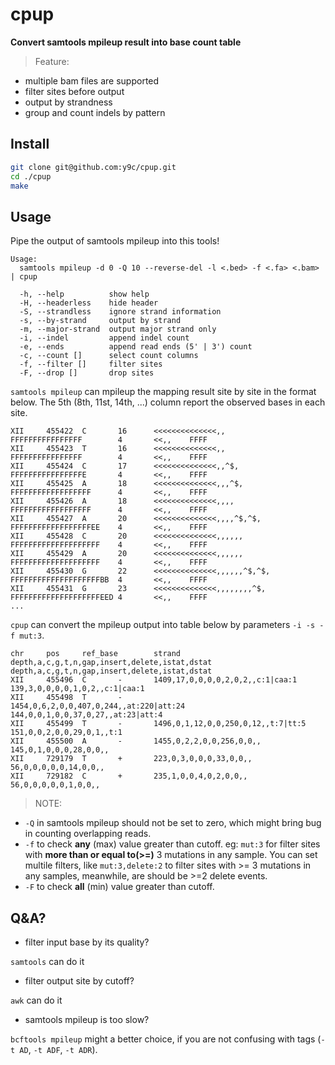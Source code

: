 # cpup

**Convert samtools mpileup result into base count table**

> Feature:

- multiple bam files are supported
- filter sites before output
- output by strandness
- group and count indels by pattern

## Install

```bash
git clone git@github.com:y9c/cpup.git
cd ./cpup
make
```

## Usage

Pipe the output of samtools mpileup into this tools!

```
Usage:
  samtools mpileup -d 0 -Q 10 --reverse-del -l <.bed> -f <.fa> <.bam> | cpup

  -h, --help          show help
  -H, --headerless    hide header
  -S, --strandless    ignore strand information
  -s, --by-strand     output by strand
  -m, --major-strand  output major strand only
  -i, --indel         append indel count
  -e, --ends          append read ends (5' | 3') count
  -c, --count []      select count columns
  -f, --filter []     filter sites
  -F, --drop []       drop sites

```

`samtools mpileup` can mpileup the mapping result site by site in the format
below. The 5th (8th, 11st, 14th, ...) column report the observed bases in each site.

```
XII     455422  C       16      <<<<<<<<<<<<<<,,        FFFFFFFFFFFFFFFF        4       <<,,    FFFF
XII     455423  T       16      <<<<<<<<<<<<<<,,        FFFFFFFFFFFFFFFF        4       <<,,    FFFF
XII     455424  C       17      <<<<<<<<<<<<<<,,^$,     FFFFFFFFFFFFFFFFE       4       <<,,    FFFF
XII     455425  A       18      <<<<<<<<<<<<<<,,,^$,    FFFFFFFFFFFFFFFFFF      4       <<,,    FFFF
XII     455426  A       18      <<<<<<<<<<<<<<,,,,      FFFFFFFFFFFFFFFFFF      4       <<,,    FFFF
XII     455427  A       20      <<<<<<<<<<<<<<,,,,^$,^$,        FFFFFFFFFFFFFFFFFFEE    4       <<,,    FFFF
XII     455428  C       20      <<<<<<<<<<<<<<,,,,,,    FFFFFFFFFFFFFFFFFFFF    4       <<,,    FFFF
XII     455429  A       20      <<<<<<<<<<<<<<,,,,,,    FFFFFFFFFFFFFFFFFFFF    4       <<,,    FFFF
XII     455430  G       22      <<<<<<<<<<<<<<,,,,,,^$,^$,      FFFFFFFFFFFFFFFFFFFFBB  4       <<,,    FFFF
XII     455431  G       23      <<<<<<<<<<<<<<,,,,,,,,^$,       FFFFFFFFFFFFFFFFFFFFEED 4       <<,,    FFFF
...
```

`cpup` can convert the mpileup output into table below by parameters `-i -s -f mut:3`.

```
chr     pos     ref_base        strand  depth,a,c,g,t,n,gap,insert,delete,istat,dstat           depth,a,c,g,t,n,gap,insert,delete,istat,dstat
XII     455496  C       -       1409,17,0,0,0,0,2,0,2,,c:1|caa:1        139,3,0,0,0,0,1,0,2,,c:1|caa:1
XII     455498  T       -       1454,0,6,2,0,0,407,0,244,,at:220|att:24 144,0,0,1,0,0,37,0,27,,at:23|att:4
XII     455499  T       -       1496,0,1,12,0,0,250,0,12,,t:7|tt:5      151,0,0,2,0,0,29,0,1,,t:1
XII     455500  A       -       1455,0,2,2,0,0,256,0,0,,        145,0,1,0,0,0,28,0,0,,
XII     729179  T       +       223,0,3,0,0,0,33,0,0,,  56,0,0,0,0,0,14,0,0,,
XII     729182  C       +       235,1,0,0,4,0,2,0,0,,   56,0,0,0,0,0,1,0,0,,
```

> NOTE:

- `-Q` in samtools mpileup should not be set to zero, which might bring bug in counting overlapping reads.
- `-f` to check **any** (max) value greater than cutoff.
  eg: `mut:3` for filter sites with **more than or equal to(>=)** 3 mutations in any sample.
  You can set multile filters, like `mut:3,delete:2` to filter sites with >= 3 mutations in any samples, meanwhile, are should be >=2 delete events.
- `-F` to check **all** (min) value greater than cutoff.

## Q&A?

- filter input base by its quality?

`samtools` can do it

- filter output site by cutoff?

`awk` can do it

- samtools mpileup is too slow?

`bcftools mpileup` might a better choice, if you are not confusing with tags (`-t AD`, `-t ADF`, `-t ADR`).
